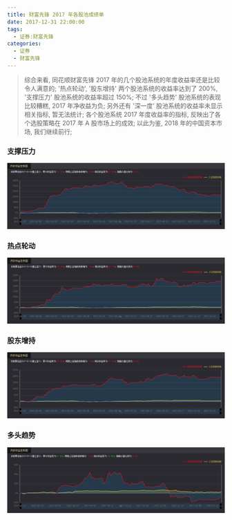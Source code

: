 ```yaml
---
title: 财富先锋 2017 年各股池成绩单
date: 2017-12-31 22:00:00
tags:
  - 证券:财富先锋
categories:
  - 证券
  - 财富先锋
---
```


> 综合来看, 同花顺财富先锋 2017 年的几个股池系统的年度收益率还是比较令人满意的;
'热点轮动', '股东增持' 两个股池系统的收益率达到了 200%, '支撑压力' 股池系统的收益率超过 150%;
不过 '多头趋势' 股池系统的表现比较糟糕, 2017 年净收益为负;
另外还有 '深一度' 股池系统的收益率未显示相关指标, 暂无法统计;
各个股池系统 2017 年度收益率的指标, 反映出了各个选股策略在 2017 年 A 股市场上的成效; 以此为鉴, 2018 年的中国资本市场, 我们继续前行;

<!--more-->

### **支撑压力**
![2017 支撑压力 final review](https://raw.githubusercontent.com/zshell-zhang/static-content/master/finance/rcmd_diary/2017_recommend_review_%E6%94%AF%E6%92%91%E5%8E%8B%E5%8A%9B.png)

### **热点轮动**
![2017 热点轮动 final review](https://raw.githubusercontent.com/zshell-zhang/static-content/master/finance/rcmd_diary/2017_recommend_review_%E7%83%AD%E7%82%B9%E8%BD%AE%E5%8A%A8.png)

### **股东增持**
![2017 股东增持 final review](https://raw.githubusercontent.com/zshell-zhang/static-content/master/finance/rcmd_diary/2017_recommend_review_%E8%82%A1%E4%B8%9C%E5%A2%9E%E6%8C%81.png)

### **多头趋势**
![2017 多头趋势 final review](https://raw.githubusercontent.com/zshell-zhang/static-content/master/finance/rcmd_diary/2017_recommend_review_多头趋势.png)
